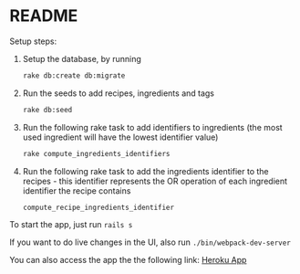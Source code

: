 # README

Setup steps:

1. Setup the database, by running

   ```bash
   rake db:create db:migrate
   ```
2. Run the seeds to add recipes, ingredients and tags

   ```bash
   rake db:seed
   ```
3. Run the following rake task to add identifiers to ingredients (the most used ingredient will have the lowest identifier value)

   ```bash
   rake compute_ingredients_identifiers
   ```
4. Run the following rake task to add the ingredients identifier to the recipes - this identifier represents the OR operation of each ingredient identifier the recipe contains

   ```bash
   compute_recipe_ingredients_identifier
   ```

To start the app, just run `rails s`

If you want to do live changes in the UI, also run `./bin/webpack-dev-server`


You can also access the app the the following link: [Heroku App](https://dish-suggestion-pennylane.herokuapp.com/)
